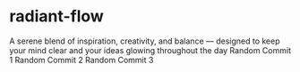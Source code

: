 # radiant-flow
A serene blend of inspiration, creativity, and balance — designed to keep your mind clear and your ideas glowing throughout the day
Random Commit 1
Random Commit 2
Random Commit 3
